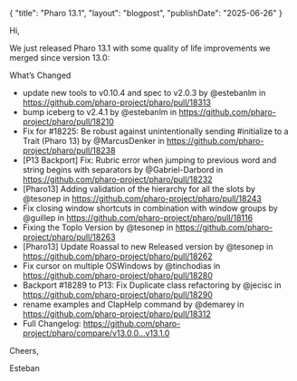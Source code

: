 {
"title": "Pharo 13.1",
"layout": "blogpost",
"publishDate": "2025-06-26"
}


Hi,

We just released Pharo 13.1 with some quality of life improvements we merged since version 13.0:

What’s Changed

- update new tools to v0.10.4 and spec to v2.0.3 by @estebanlm in https://github.com/pharo-project/pharo/pull/18313
- bump iceberg to v2.4.1 by @estebanlm in https://github.com/pharo-project/pharo/pull/18210
- Fix for #18225: Be robust against unintentionally sending #initialize to a Trait (Pharo 13) by @MarcusDenker in https://github.com/pharo-project/pharo/pull/18238
- [P13 Backport] Fix: Rubric error when jumping to previous word and string begins with separators by @Gabriel-Darbord in https://github.com/pharo-project/pharo/pull/18232
- [Pharo13] Adding validation of the hierarchy for all the slots by @tesonep in https://github.com/pharo-project/pharo/pull/18243
- Fix closing window shortcuts in combination with window groups by @guillep in https://github.com/pharo-project/pharo/pull/18116
- Fixing the Toplo Version by @tesonep in https://github.com/pharo-project/pharo/pull/18263
- [Pharo13] Update Roassal to new Released version by @tesonep in https://github.com/pharo-project/pharo/pull/18262
- Fix cursor on multiple OSWindows by @tinchodias in https://github.com/pharo-project/pharo/pull/18280
- Backport #18289 to P13: Fix Duplicate class refactoring by @jecisc in https://github.com/pharo-project/pharo/pull/18290
- rename examples and ClapHelp command by @demarey in https://github.com/pharo-project/pharo/pull/18312
- Full Changelog: https://github.com/pharo-project/pharo/compare/v13.0.0...v13.1.0

Cheers,

Esteban